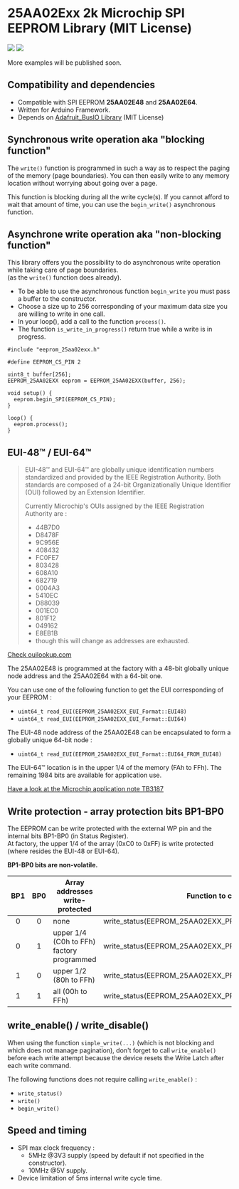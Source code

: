 
# 25AA02Exx 2k Microchip SPI EEPROM Library (MIT License)
<img src="https://img.shields.io/github/license/alexmaurer-madis/eeprom_25AA02EXX" /> <img src="https://img.shields.io/github/v/release/alexmaurer-madis/eeprom_25AA02EXX" />  

More examples will be published soon.

## Compatibility and dependencies
- Compatible with SPI EEPROM **25AA02E48** and **25AA02E64**.  
- Written for Arduino Framework.
- Depends on [Adafruit_BusIO Library](https://github.com/adafruit/Adafruit_BusIO) (MIT License)

## Synchronous write operation aka "blocking function"
The ```write()``` function is programmed in such a way as to respect the paging of the memory (page boundaries).
You can then easily write to any memory location without worrying about going over a page.

This function is blocking during all the write cycle(s). If you cannot afford to wait that amount of time, you can
use the ```begin_write()``` asynchronous function.

## Asynchrone write operation aka "non-blocking function"
This library offers you the possibility to do asynchronous write operation while taking care of page boundaries.  
(as the ```write()``` function does already).

- To be able to use the asynchronous function `begin_write` you must pass a buffer to the constructor.
- Choose a size up to 256 corresponding of your maximum data size you are willing to write in one call.
- In your loop(), add a call to the function `process()`.
- The function `is_write_in_progress()` return true while a write is in progress.

```
#include "eeprom_25aa02exx.h"

#define EEPROM_CS_PIN 2

uint8_t buffer[256];
EEPROM_25AA02EXX eeprom = EEPROM_25AA02EXX(buffer, 256);

void setup() {
  eeprom.begin_SPI(EEPROM_CS_PIN);
}

loop() {
  eeprom.process();
}
```

## EUI-48&trade; / EUI-64&trade;

>EUI-48™ and EUI-64™ are globally unique identification numbers standardized and provided by the IEEE Registration Authority.
>Both standards are composed of a 24-bit Organizationally Unique Identifier (OUI) followed by an Extension Identifier.
>
>Currently Microchip's OUIs assigned by the IEEE Registration Authority are : 
>- 44B7D0
>- D8478F
>- 9C956E
>- 408432
>- FC0FE7
>- 803428
>- 608A10
>- 682719
>- 0004A3
>- 5410EC
>- D88039
>- 001EC0
>- 801F12
>- 049162
>- E8EB1B
>- though this will change as addresses are exhausted.

[Check ouilookup.com](https://ouilookup.com/vendor/microchip-technology-inc)

The 25AA02E48 is programmed at the factory with a 48-bit globally unique node address and the 25AA02E64 with a 64-bit one.  

You can use one of the following function to get the EUI corresponding of your EEPROM :
- `uint64_t read_EUI(EEPROM_25AA02EXX_EUI_Format::EUI48)`
- `uint64_t read_EUI(EEPROM_25AA02EXX_EUI_Format::EUI64)`

The EUI-48 node address of the 25AA02E48 can be encapsulated to form a globally unique 64-bit node :
- `uint64_t read_EUI(EEPROM_25AA02EXX_EUI_Format::EUI64_FROM_EUI48)`

The EUI-64&trade; location is in the upper 1/4 of the memory (FAh to FFh).
The remaining 1984 bits are available for application use.

[Have a look at the Microchip application note TB3187](https://ww1.microchip.com/downloads/en/Appnotes/TB3187-Organizationally-Unique-Identifiers-for-Preprogrammed-EUI-48-and-EUI-64-Address-Devices-90003187.pdf)


## Write protection - array protection bits BP1-BP0

The EEPROM can be write protected with the external WP pin and the internal bits BP1-BP0 (in Status Register).  
At factory, the upper 1/4 of the array (0xC0 to 0xFF) is write protected (where resides the EUI-48 or EUI-64).

**BP1-BP0 bits are non-volatile.**

|  BP1  |  BP0  | Array addresses write-protected           | Function to call                                     |
| :---: | :---: | ----------------------------------------- | ---------------------------------------------------- |
|   0   |   0   | none                                      | write_status(EEPROM_25AA02EXX_PROTECT_NONE)          |
|   0   |   1   | upper 1/4 (C0h to FFh) factory programmed | write_status(EEPROM_25AA02EXX_PROTECT_UPPER_QUARTER) |
|   1   |   0   | upper 1/2 (80h to FFh)                    | write_status(EEPROM_25AA02EXX_PROTECT_UPPER_HALF)    |
|   1   |   1   | all (00h to FFh)                          | write_status(EEPROM_25AA02EXX_PROTECT_ALL)           |


## write_enable() / write_disable()

When using the function `simple_write(...)` (which is not blocking and which does not manage pagination), don't forget to call `write_enable()` before each write attempt because the device resets the Write Latch after each write command.  

The following functions does not require calling `write_enable()` :
- `write_status()`
- `write()`
- `begin_write()`

## Speed and timing
- SPI max clock frequency :
  - 5MHz @3V3 supply (speed by default if not specified in the constructor).
  - 10MHz @5V supply.
- Device limitation of 5ms internal write cycle time.
